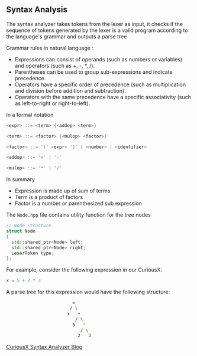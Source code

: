 ## Syntax Analysis

The syntax analyzer takes tokens from the lexer as input, it checks if the sequence of tokens generated by the lexer is a valid program according to the language's grammar and outputs a parse tree 

Grammar rules in natural language :

-   Expressions can consist of operands (such as numbers or variables) and operators (such as +, -, *, /).
-   Parentheses can be used to group sub-expressions and indicate precedence.
-   Operators have a specific order of precedence (such as multiplication and division before addition and subtraction).
-   Operators with the same precedence have a specific associativity (such as left-to-right or right-to-left).

In a formal notation

```c++
<expr> ::= <term> {<addop> <term>}

<term> ::= <factor> {<mulop> <factor>}

<factor> ::= '(' <expr> ')' | <number> | <identifier>

<addop> ::= '+' | '-'

<mulop> ::= '*' | '/'
```

In summary 

-   Expression is made up of sum of terms
-   Term is a product of factors
-   Factor is a number or parenthesized sub expression

The `Node.hpp` file contains utility function for the tree nodes

```c++
// Node structure
struct Node
{
  std::shared_ptr<Node> left;
  std::shared_ptr<Node> right;
  LexerToken type;
};
```
For example, consider the following expression in our CuriousX:

```c
x = 5 + 2 * 3
```

A parse tree for this expression would have the following structure:
```sh
                         =
                        / \
                       x   +
                          / \
                         5   *
                            / \
                           2   3

```

[CuriousX Syntax Analyzer Blog](https://jenniferchukwu.com/posts/syntaxanalysis)